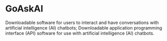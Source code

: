 # GoAskAI
Downloadable software for users to interact and have conversations with artificial intelligence (AI) chatbots; Downloadable application programming interface (API) software for use with artificial intelligence (AI) chatbots.
